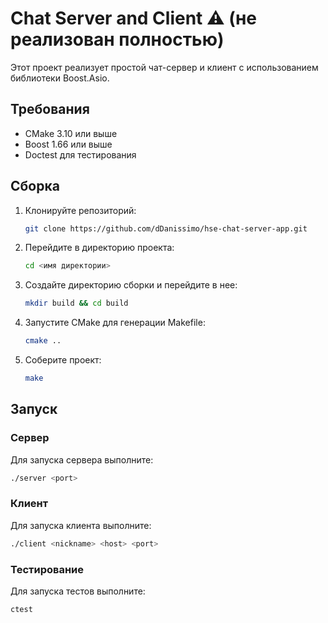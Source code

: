 # Chat Server and Client ⚠️ (не реализован полностью)

Этот проект реализует простой чат-сервер и клиент с использованием библиотеки Boost.Asio.

## Требования

- CMake 3.10 или выше
- Boost 1.66 или выше
- Doctest для тестирования

## Сборка

1. Клонируйте репозиторий:
    ```sh
    git clone https://github.com/dDanissimo/hse-chat-server-app.git
    ```

2. Перейдите в директорию проекта:
    ```sh
    cd <имя директории>
    ```

3. Создайте директорию сборки и перейдите в нее:
    ```sh
    mkdir build && cd build
    ```

4. Запустите CMake для генерации Makefile:
    ```sh
    cmake ..
    ```

5. Соберите проект:
    ```sh
    make
    ```

## Запуск

### Сервер

Для запуска сервера выполните:
```sh
./server <port>
```

### Клиент
Для запуска клиента выполните:

```sh
./client <nickname> <host> <port>
```

### Тестирование
Для запуска тестов выполните:

```sh
ctest
```
